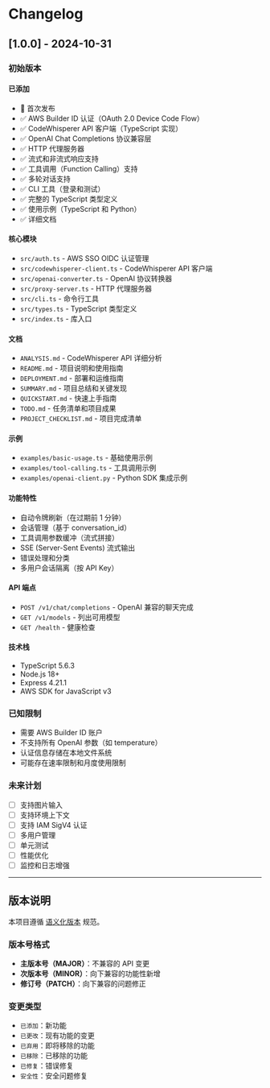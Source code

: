 # Changelog

## [1.0.0] - 2024-10-31

### 初始版本

#### 已添加
- 🎉 首次发布
- ✅ AWS Builder ID 认证（OAuth 2.0 Device Code Flow）
- ✅ CodeWhisperer API 客户端（TypeScript 实现）
- ✅ OpenAI Chat Completions 协议兼容层
- ✅ HTTP 代理服务器
- ✅ 流式和非流式响应支持
- ✅ 工具调用（Function Calling）支持
- ✅ 多轮对话支持
- ✅ CLI 工具（登录和测试）
- ✅ 完整的 TypeScript 类型定义
- ✅ 使用示例（TypeScript 和 Python）
- ✅ 详细文档

#### 核心模块
- `src/auth.ts` - AWS SSO OIDC 认证管理
- `src/codewhisperer-client.ts` - CodeWhisperer API 客户端
- `src/openai-converter.ts` - OpenAI 协议转换器
- `src/proxy-server.ts` - HTTP 代理服务器
- `src/cli.ts` - 命令行工具
- `src/types.ts` - TypeScript 类型定义
- `src/index.ts` - 库入口

#### 文档
- `ANALYSIS.md` - CodeWhisperer API 详细分析
- `README.md` - 项目说明和使用指南
- `DEPLOYMENT.md` - 部署和运维指南
- `SUMMARY.md` - 项目总结和关键发现
- `QUICKSTART.md` - 快速上手指南
- `TODO.md` - 任务清单和项目成果
- `PROJECT_CHECKLIST.md` - 项目完成清单

#### 示例
- `examples/basic-usage.ts` - 基础使用示例
- `examples/tool-calling.ts` - 工具调用示例
- `examples/openai-client.py` - Python SDK 集成示例

#### 功能特性
- 自动令牌刷新（在过期前 1 分钟）
- 会话管理（基于 conversation_id）
- 工具调用参数缓冲（流式拼接）
- SSE (Server-Sent Events) 流式输出
- 错误处理和分类
- 多用户会话隔离（按 API Key）

#### API 端点
- `POST /v1/chat/completions` - OpenAI 兼容的聊天完成
- `GET /v1/models` - 列出可用模型
- `GET /health` - 健康检查

#### 技术栈
- TypeScript 5.6.3
- Node.js 18+
- Express 4.21.1
- AWS SDK for JavaScript v3

### 已知限制
- 需要 AWS Builder ID 账户
- 不支持所有 OpenAI 参数（如 temperature）
- 认证信息存储在本地文件系统
- 可能存在速率限制和月度使用限制

### 未来计划
- [ ] 支持图片输入
- [ ] 支持环境上下文
- [ ] 支持 IAM SigV4 认证
- [ ] 多用户管理
- [ ] 单元测试
- [ ] 性能优化
- [ ] 监控和日志增强

---

## 版本说明

本项目遵循 [语义化版本](https://semver.org/lang/zh-CN/) 规范。

### 版本号格式
- **主版本号（MAJOR）**：不兼容的 API 变更
- **次版本号（MINOR）**：向下兼容的功能性新增
- **修订号（PATCH）**：向下兼容的问题修正

### 变更类型
- `已添加`：新功能
- `已更改`：现有功能的变更
- `已弃用`：即将移除的功能
- `已移除`：已移除的功能
- `已修复`：错误修复
- `安全性`：安全问题修复
